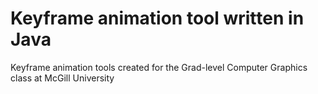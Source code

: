 # Keyframe animation tool written in Java
Keyframe animation tools created for the Grad-level Computer Graphics class at McGill University

